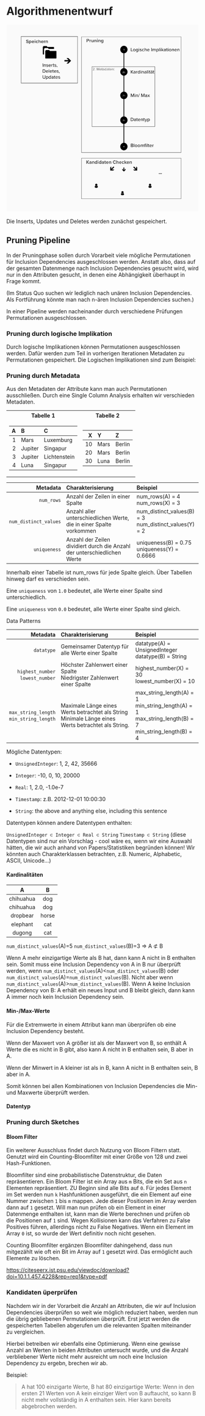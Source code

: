 # Algorithmenentwurf

![](imgs/Algorithmenentwurf.png)

Die Inserts, Updates und Deletes werden zunächst gespeichert.

## Pruning Pipeline

In der Pruningphase sollen durch Vorarbeit viele mögliche Permutationen für Inclusion Dependencies ausgeschlossen werden. Anstatt also, dass auf der gesamten Datenmenge nach Inclusion Dependencies gesucht wird, wird nur in den Attributen gesucht, in denen eine Abhängigkeit überhaupt in Frage kommt.

(Im Status Quo suchen wir lediglich nach unären Inclusion Dependencies. Als Fortführung könnte man nach n-ären Inclusion Dependencies suchen.)

In einer Pipeline werden nacheinander durch verschiedene Prüfungen Permutationen ausgeschlossen.

### Pruning durch logische Implikation

Durch logische Implikationen können Permutationen ausgeschlossen werden. Dafür werden zum Teil in vorherigen Iterationen Metadaten zu Permutationen gespeichert.
Die Logischen Implikationen sind zum Beispiel:

### Pruning durch Metadata

Aus den Metadaten der Attribute kann man auch Permutationen ausschließen. Durch eine Single Column Analysis erhalten wir verschieden Metadaten.

<table>
<tr><th>Tabelle 1  </th><th>Tabelle 2 </th></tr>
<tr><td>

|   A | B       | C            |
| --: | :------ | :----------- |
|   1 | Mars    | Luxemburg    |
|   2 | Jupiter | Singapur     |
|   3 | Jupiter | Lichtenstein |
|   4 | Luna    | Singapur     |

</td><td>

|   X | Y    | Z      |
| --: | :--- | :----- |
|  10 | Mars | Berlin |
|  20 | Mars | Berlin |
|  30 | Luna | Berlin |

</td></tr> </table>

|              Metadata | Charakterisierung                                                        | Beispiel                                                 |
| --------------------: | :----------------------------------------------------------------------- | :------------------------------------------------------- |
|            `num_rows` | Anzahl der Zeilen in einer Spalte                                        | num_rows(A) = 4<br>num_rows(X) = 3                       |
| `num_distinct_values` | Anzahl aller unterschiedlichen Werte, die in einer Spalte vorkommen      | num_distinct_values(B) = 3<br>num_distinct_values(Y) = 2 |
|          `uniqueness` | Anzahl der Zeilen dividiert durch die Anzahl der unterschiedlichen Werte | uniqueness(B) = 0.75<br>uniqueness(Y) = 0.6666           |

Innerhalb einer Tabelle ist num_rows für jede Spalte gleich. Über Tabellen hinweg darf es verschieden sein.

Eine `uniqueness` von `1.0` bedeutet, alle Werte einer Spalte sind unterschiedlich.

Eine `uniqueness` von `0.0` bedeutet, alle Werte einer Spalte sind gleich.

Data Patterns

|                                     Metadata | Charakterisierung                                                                                       | Beispiel                                                                                                         |
| -------------------------------------------: | :------------------------------------------------------------------------------------------------------ | :--------------------------------------------------------------------------------------------------------------- |
|                                   `datatype` | Gemeinsamer Datentyp für alle Werte einer Spalte                                                        | datatype(A) = UnsignedInteger <br>datatype(B) = String                                                           |
|         `highest_number` <br>`lowest_number` | Höchster Zahlenwert einer Spalte <br> Niedrigster Zahlenwert einer Spalte                               | highest_number(X) = 30 <br> lowest_number(X) = 10                                                                |
| `max_string_length` <br> `min_string_length` | Maximale Länge eines Werts betrachtet als String <br> Minimale Länge eines Werts betrachtet als String. | max_string_length(A) = 1 <br> min_string_length(A) = 1 <br>max_string_length(B) = 7<br> min_string_length(B) = 4 |

Mögliche Datentypen:

- `UnsignedInteger`: 1, 2, 42, 35666

- `Integer`: -10, 0, 10, 20000

- `Real`: 1, 2.0, -1.0e-7

- `Timestamp`: z.B. 2012-12-01 10:00:30

- `String`: the above and anything else, including this sentence

Datentypen können andere Datentypen enthalten:

`UnsignedInteger ⊂ Integer ⊂ Real ⊂ String`
`Timestamp ⊂ String`
(diese Datentypen sind nur ein Vorschlag - cool wäre es, wenn wir eine Auswahl hätten, die wir auch anhand von Papers/Statistiken begründen können! Wir könnten auch Charakterklassen betrachten, z.B. Numeric, Alphabetic, ASCII, Unicode…)

#### Kardinalitäten

|     A     |   B   |
| :-------: | :---: |
| chihuahua |  dog  |
| chihuahua |  dog  |
| dropbear  | horse |
| elephant  |  cat  |
|  dugong   |  cat  |

`num_distinct_values`(A)=5
`num_distinct_values`(B)=3
=> A ⊄ B

Wenn A mehr einzigartige Werte als B hat, dann kann A nicht in B enthalten sein. Somit muss eine Inclusion Dependency von A in B nur überprüft werden, wenn `num_distinct_values`(A)<`num_distinct_values`(B) oder `num_distinct_values`(A)=`num_distinct_values`(B). Nicht aber wenn `num_distinct_values`(A)>`num_distinct_values`(B).
Wenn A keine Inclusion Dependency von B: A erhält ein neues Input und B bleibt gleich, dann kann A immer noch kein Inclusion Dependency sein.

#### Min-/Max-Werte

Für die Extremwerte in einem Attribut kann man überprüfen ob eine Inclusion Dependency besteht.

Wenn der Maxwert von A größer ist als der Maxwert von B, so enthält A Werte die es nicht in B gibt, also kann A nicht in B enthalten sein, B aber in A.

Wenn der Minwert in A kleiner ist als in B, kann A nicht in B enthalten sein, B aber in A.

Somit können bei allen Kombinationen von Inclusion Dependencies die Min- und Maxwerte überprüft werden.

#### Datentyp

### Pruning durch Sketches

#### Bloom Filter

Ein weiterer Ausschluss findet durch Nutzung von Bloom Filtern statt. Genutzt wird ein Counting-Bloomfilter mit einer Größe von 128 und zwei Hash-Funktionen.

Bloomfilter sind eine probabilistische Datenstruktur, die Daten repräsentieren. Ein Bloom Filter ist ein Array aus `m` Bits, die ein Set aus `n` Elementen repräsentiert. ZU Beginn sind alle Bits auf `0`. Für jedes Element im Set werden nun `k` Hashfunktionen ausgeführt, die ein Element auf eine Nummer zwischen `1` bis `m` mappen. Jede dieser Positionen im Array werden dann auf `1` gesetzt. Will man nun prüfen ob ein Element in einer Datenmenge enthalten ist, kann man die Werte berechnen und prüfen ob die Positionen auf `1` sind. Wegen Kollisionen kann das Verfahren zu False Positives führen, allerdings nicht zu False Negatives. Wenn ein Element im Array `0` ist, so wurde der Wert definitiv noch nicht gesehen.

Counting Bloomfilter ergänzen Bloomfilter dahingehend, dass nun mitgezählt wie oft ein Bit im Array auf `1` gesetzt wird. Das ermöglicht auch Elemente zu löschen.

https://citeseerx.ist.psu.edu/viewdoc/download?doi=10.1.1.457.4228&rep=rep1&type=pdf

### Kandidaten üperprüfen

Nachdem wir in der Vorarbeit die Anzahl an Attributen, die wir auf Inclusion Dependencies überprüfen so weit wie möglich reduziert haben, werden nun die übrig gebliebenen Permutationen überprüft. Erst jetzt werden die gespeicherten Tabellen abgerufen um die relevanten Spalten miteinander zu vergleichen.

Hierbei betreiben wir ebenfalls eine Optimierung. Wenn eine gewisse Anzahl an Werten in beiden Attributen untersucht wurde, und die Anzahl verbliebener Werte nicht mehr ausreicht um noch eine Inclusion Dependency zu ergebn, brechen wir ab.

Beispiel:

> A hat 100 einzigarte Werte, B hat 80 einzigartige Werte: Wenn in den ersten 21 Werten von A kein einziger Wert von B auftaucht, so kann B nicht mehr vollständig in A enthalten sein. Hier kann bereits abgebrochen werden.
